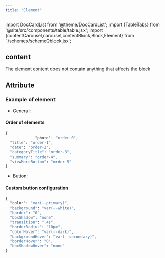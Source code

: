 ```yaml
---
title: "Element"
---
```


import DocCardList from '@theme/DocCardList';
import {TableTabs} from '@site/src/components/table/table.jsx';
import {contentCarousel,carousel,contentBlock,Block,Element} from './schemes/schemeQblock.jsx';

## content
The element content does not contain anything that affects the block

## Attribute
<TableTabs tabsContent={Element} />

### Example of element

- General:

#### Order of elements

```CSS
{
 			 "photo": "order-0",
  "title": "order-1",
  "date": "order-2",
  "categoryTitle": "order-3",
  "summary": "order-4",
  "viewMoreButton": "order-5"
}

```

- Button:

#### Custom button configuration

```CSS
{
  "color": "var(--primary)",
  "background": "var(--white)",
  "border": "0",
  "boxShadow": "none",
  "transition": ".4s",
  "borderRadius": "10px",
  "colorHover": "var(--dark)",
  "backgroundHover": "var(--secondary)",
  "borderHover": "0",
  "boxShadowHover": "none"
}
```


